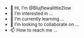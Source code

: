 - 👋 Hi, I’m @Blujflewalittle2low
- 👀 I’m interested in ...
- 🌱 I’m currently learning ...
- 💞️ I’m looking to collaborate on ...
- 📫 How to reach me ...

<!---
Blujflewalittle2low/Blujflewalittle2low is a ✨ special ✨ repository because its `README.md` (this file) appears on your GitHub profile.
You can click the Preview link to take a look at your changes.
--->
